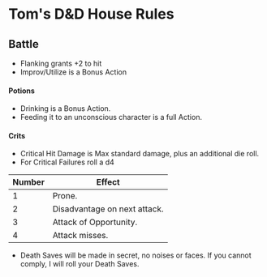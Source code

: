 # Tom's D&D House Rules


## Battle

 - Flanking grants +2 to hit
 - Improv/Utilize is a Bonus Action
 
 #### Potions
 - Drinking is a Bonus Action.
 - Feeding it to an unconscious character is a full Action.
 
 #### Crits
 - Critical Hit Damage is Max standard damage, plus an additional die roll.
 - For Critical Failures roll a d4

| Number | Effect                       |
| ------ | ---------------------------- |
| 1      | Prone.                       |
| 2      | Disadvantage on next attack. |
| 3      | Attack of Opportunity.       |
| 4      | Attack misses.               |

 
 - Death Saves will be made in secret, no noises or faces. If you cannot comply, I will roll your Death Saves.